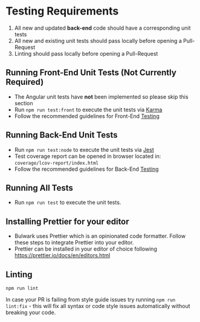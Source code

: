# Testing Requirements

1. All new and updated **back-end** code should have a corresponding unit tests
2. All new and existing unit tests should pass locally before opening a Pull-Request
3. Linting should pass locally before opening a Pull-Request

## Running Front-End Unit Tests (Not Currently Required)

- The Angular unit tests have **not** been implemented so please skip this section
- Run `npm run test:front` to execute the unit tests via [Karma](https://karma-runner.github.io)
- Follow the recommended guidelines for Front-End [Testing](https://angular.io/guide/testing)

## Running Back-End Unit Tests

- Run `npm run test:node` to execute the unit tests via [Jest](https://jestjs.io/)
- Test coverage report can be opened in browser located in: `coverage/lcov-report/index.html`
- Follow the recommended guidelines for Back-End [Testing](https://jestjs.io/)

## Running All Tests

- Run `npm run test` to execute the unit tests.

## Installing Prettier for your editor

- Bulwark uses Prettier which is an opinionated code formatter. Follow these steps to integrate Prettier into your editor.
- Prettier can be installed in your editor of choice following https://prettier.io/docs/en/editors.html

## Linting

```
npm run lint
```

In case your PR is failing from style guide issues try running `npm run lint:fix` - this will fix all syntax or code style issues automatically without breaking your code.
